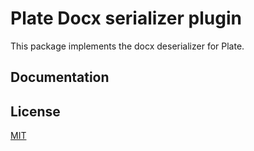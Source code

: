 # Plate Docx serializer plugin

This package implements the docx deserializer for Plate.

## Documentation

[comment]: <> (Check out [Serializing HTML]&#40;https://platejs.org/docs/serializing-html&#41;.)

## License

[MIT](../../LICENSE)
